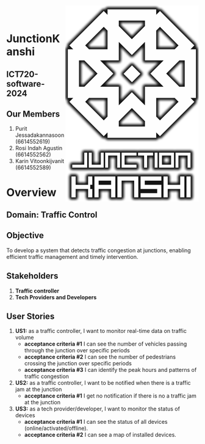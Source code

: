 <br>
<img align="right" src="https://github.com/karinzaa/JunctionKanshi/blob/main/JunctionKanshiLogoOriginal.png" width="350"></img>
<p align="center">
</br>	

# JunctionKanshi
## ICT720-software-2024
## Our Members
1. Purit Jessadakannasoon (6614552619)
2. Rosi Indah Agustin (6614552562)
3. Karin Vitoonkijvanit (6614552589)

# Overview     
## Domain: Traffic Control

## Objective
To develop a system that detects traffic congestion at junctions, enabling efficient traffic management and timely intervention.

## Stakeholders

1. **Traffic controller**
2. **Tech Providers and Developers**

## User Stories

1. **US1:** as a traffic controller, I want to monitor real-time data on traffic volume
   - **acceptance criteria #1** I can see the number of vehicles passing through the junction over specific periods
   - **acceptance criteria #2** I can see the number of pedestrians crossing the junction over specific periods
   - **acceptance criteria #3** I can identify the peak hours and patterns of traffic congestion
2. **US2:** as a traffic controller, I want to be notified when there is a traffic jam at the junction
   - **acceptance criteria #1** I get no notification if there is no a traffic jam at the junction
3. **US3:** as a tech provider/developer, I want to monitor the status of devices
   - **acceptance criteria #1** I can see the status of all devices (online/activated/offline).
   - **acceptance criteria #2** I can see a map of installed devices.
